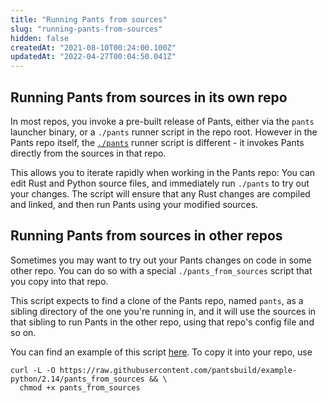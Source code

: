 ```yaml
---
title: "Running Pants from sources"
slug: "running-pants-from-sources"
hidden: false
createdAt: "2021-08-10T00:24:00.100Z"
updatedAt: "2022-04-27T00:04:50.041Z"
---
```

Running Pants from sources in its own repo
------------------------------------------

In most repos, you invoke a pre-built release of Pants, either via the `pants` launcher binary, or a `./pants` runner script in the repo root. However in the Pants repo itself, the [`./pants`](https://github.com/pantsbuild/pants/blob/main/pants) runner script is different - it invokes Pants directly from the sources in that repo.

This allows you to iterate rapidly when working in the Pants repo: You can edit Rust and Python source files, and immediately run `./pants` to try out your changes. The script will ensure that any Rust changes are compiled and linked, and then run Pants using your modified sources.

Running Pants from sources in other repos
-----------------------------------------

Sometimes you may want to try out your Pants changes on code in some other repo. You can do so with a special `./pants_from_sources` script that you copy into that repo. 

This script expects to find a clone of the Pants repo, named `pants`, as a sibling directory of the one you're running in, and it will use the sources in that sibling to run Pants in the other repo, using that repo's config file and so on.

You can find an example of this script [here](https://github.com/pantsbuild/example-python/blob/2.14/pants_from_sources). To copy it into your repo, use

```
curl -L -O https://raw.githubusercontent.com/pantsbuild/example-python/2.14/pants_from_sources && \
  chmod +x pants_from_sources
```
